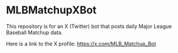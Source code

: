 # MLBMatchupXBot
This repository is for an X (Twitter) bot that posts daily Major League Baseball Matchup data. 

Here is a link to the X profile: https://x.com/MLB_Matchup_Bot
